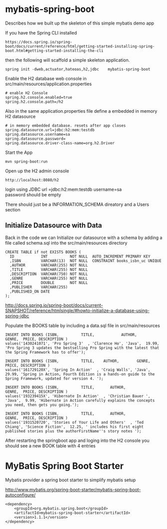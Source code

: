 # mybatis-spring-boot
Describes how we built up the skeleton of this simple mybatis demo app  

If you have the Spring CLI installed 
```
https://docs.spring.io/spring-boot/docs/current/reference/html/getting-started-installing-spring-boot.html#getting-started-installing-the-cli
```
then the following will scaffold a simple skeleton application.
```
spring init -dweb,actuator,hateoas,h2,jdbc    mybatis-spring-boot
```


Enable the H2 database web console in src/main/resources/application.properties

```
# enable H2 Console
spring.h2.console.enabled=true
spring.h2.console.path=/h2
```



Also in the same application.properties file 
define a embedded in memory H2 datasource

```
# in memory embedded database. resets after app closes
spring.datasource.url=jdbc:h2:mem:testdb
spring.datasource.username=sa
spring.datasource.password=
spring.datasource.driver-class-name=org.h2.Driver
```

Start the App
```
mvn spring-boot:run 
```

Open up the H2 admin console
```
http://localhost:8080/h2
```
login using 
JDBC url =jdbc:h2:mem:testdb
username=sa  
password should be empty

There should just be a INFORMATION_SCHEMA direatory and a Users section

## Initialize Datasource with Data
Back in the code we can Initialize  our  datasource with a schema
by adding a file called schema.sql into the src/main/resources directory

```
CREATE TABLE if not EXISTS BOOKS (
  ID            INT          NOT NULL  AUTO_INCREMENT PRIMARY KEY
  ,ISBN         VARCHAR(13)  NOT NULL  CONSTRAINT books_isbn_uc UNIQUE
  ,AUTHOR       VARCHAR(255) NOT NULL
  ,TITLE        VARCHAR(255) NOT NULL
  ,DESCRIPTION  VARCHAR(750) NOT NULL
  ,GENRE	    VARCHAR(255) NOT NULL
  ,PRICE        DOUBLE       NOT NULL
  ,PUBLISHER    VARCHAR(255)
  ,PUBLISHED_ON DATE
);
```


http://docs.spring.io/spring-boot/docs/current-SNAPSHOT/reference/htmlsingle/#howto-initialize-a-database-using-spring-jdbc

Populate the BOOKS table by including a data.sql file in src/main/resources

```
INSERT INTO BOOKS (ISBN,          TITLE,            AUTHOR,        GENRE,  PRICE, DESCRIPTION )
values('1430241071', 'Pro Spring 3'  , 'Clarence Ho', 'Java',  19.99, 'Pro Spring 3 updates the bestselling Pro Spring with the latest that the Spring Framework has to offer');

INSERT INTO BOOKS (ISBN,          TITLE,    AUTHOR,        GENRE,  PRICE, DESCRIPTION )
values('161729120X', 'Spring In Action'  , 'Craig Walls', 'Java',  29.99, 'Spring in Action, Fourth Edition is a hands-on guide to the Spring Framework, updated for version 4. ');

INSERT INTO BOOKS (ISBN,          TITLE,       AUTHOR,            GENRE,  PRICE, DESCRIPTION )
values('193239415X', 'Hibernate In Action'  , 'Christian Bauer ', 'Java',  9.99, 'Hibernate in Action carefully explains the concepts you need, then gets you going.');

INSERT INTO BOOKS (ISBN,          TITLE,       AUTHOR,            GENRE,  PRICE, DESCRIPTION )
values('1931520720', 'Stories of Your Life and Others'  , 'Ted Chiang', 'Science Fiction',  12.25, ' includes his first eight published stories plus the authorFirstName''s story notes ');
```

After restarting the springboot app and loging into the H2 console
you should see a new BOOK table with 4 entries

# MyBatis Spring Boot Starter
Mybatis provider a spring boot starter to simplify mybatis setup 

http://www.mybatis.org/spring-boot-starter/mybatis-spring-boot-autoconfigure/

```
<dependency>
    <groupId>org.mybatis.spring.boot</groupId>
    <artifactId>mybatis-spring-boot-starter</artifactId>
    <version>1.1.1</version>
</dependency>
```